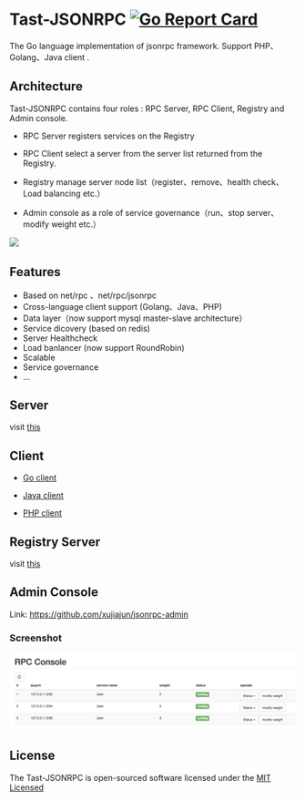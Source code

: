 # Tast-JSONRPC [![Go Report Card](https://goreportcard.com/badge/github.com/xujiajun/tast-jsonrpc)](https://goreportcard.com/report/github.com/xujiajun/tast-jsonrpc)

The Go language implementation of jsonrpc framework. Support PHP、Golang、Java client .



## Architecture

Tast-JSONRPC contains four roles : RPC Server, RPC Client, Registry and Admin console.

* RPC Server registers services on the Registry

* RPC Client select a server from the server list returned from the Registry.

* Registry manage server node list（register、remove、health check、Load balancing etc.）

* Admin console as a role of service governance（run、stop server、modify weight etc.）

<img src ="https://raw.githubusercontent.com/xujiajun/tast-jsonrpc/master/docs/rpc-architecture-en.png">


## Features

* Based on net/rpc 、net/rpc/jsonrpc
* Cross-language client support (Golang、Java、PHP)
* Data layer（now support mysql master-slave architecture）
* Service dicovery (based on redis)
* Server Healthcheck
* Load banlancer (now support RoundRobin)
* Scalable
* Service governance
* ...


## Server

visit [this](https://github.com/xujiajun/tast-jsonrpc/blob/master/server/main.go)

## Client

* [Go client](https://github.com/xujiajun/tast-jsonrpc/blob/master/client/go/client1.go)

* [Java client](https://github.com/xujiajun/tast-jsonrpc/blob/master/client/java/Client.java)

* [PHP client](https://github.com/xujiajun/tast-jsonrpc/blob/master/client/php/client.php)

## Registry Server

visit [this](https://github.com/xujiajun/tast-jsonrpc/blob/master/server/registryServer.go)

## Admin Console

Link: https://github.com/xujiajun/jsonrpc-admin

### Screenshot

<img src="https://raw.githubusercontent.com/xujiajun/jsonrpc-admin/master/docs/rpc-console.png">

## License
The Tast-JSONRPC is open-sourced software licensed under the [MIT Licensed](http://www.opensource.org/licenses/MIT)
